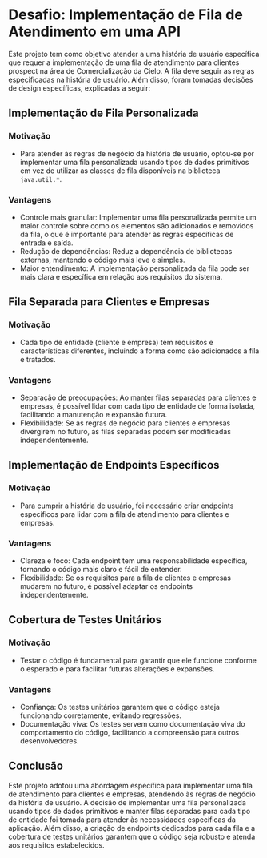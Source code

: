 # Desafio: Implementação de Fila de Atendimento em uma API

Este projeto tem como objetivo atender a uma história de usuário específica que requer a implementação de uma fila de 
atendimento para clientes prospect na área de Comercialização da Cielo. A fila deve seguir as regras especificadas na história de usuário.
 Além disso, foram tomadas decisões de design específicas, explicadas a seguir:

## Implementação de Fila Personalizada

### Motivação
- Para atender às regras de negócio da história de usuário, optou-se por implementar uma fila personalizada usando 
tipos de dados primitivos em vez de utilizar as classes de fila disponíveis na biblioteca `java.util.*`.

### Vantagens
- Controle mais granular: Implementar uma fila personalizada permite um maior controle sobre como os elementos são adicionados 
e removidos da fila, o que é importante para atender às regras específicas de entrada e saída.
- Redução de dependências: Reduz a dependência de bibliotecas externas, mantendo o código mais leve e simples.
- Maior entendimento: A implementação personalizada da fila pode ser mais clara e específica em relação aos requisitos do sistema.

## Fila Separada para Clientes e Empresas

### Motivação
- Cada tipo de entidade (cliente e empresa) tem requisitos e características diferentes, incluindo a forma como são adicionados à fila e tratados.

### Vantagens
- Separação de preocupações: Ao manter filas separadas para clientes e empresas, é possível lidar com cada tipo de entidade de forma isolada, facilitando a manutenção e expansão futura.
- Flexibilidade: Se as regras de negócio para clientes e empresas divergirem no futuro, as filas separadas podem ser modificadas independentemente.

## Implementação de Endpoints Específicos

### Motivação
- Para cumprir a história de usuário, foi necessário criar endpoints específicos para lidar com a fila de atendimento para clientes e empresas.

### Vantagens
- Clareza e foco: Cada endpoint tem uma responsabilidade específica, tornando o código mais claro e fácil de entender.
- Flexibilidade: Se os requisitos para a fila de clientes e empresas mudarem no futuro, é possível adaptar os endpoints independentemente.

## Cobertura de Testes Unitários

### Motivação
- Testar o código é fundamental para garantir que ele funcione conforme o esperado e para facilitar futuras alterações e expansões.

### Vantagens
- Confiança: Os testes unitários garantem que o código esteja funcionando corretamente, evitando regressões.
- Documentação viva: Os testes servem como documentação viva do comportamento do código, facilitando a compreensão para outros desenvolvedores.

## Conclusão

Este projeto adotou uma abordagem específica para implementar uma fila de atendimento para clientes e empresas, 
atendendo às regras de negócio da história de usuário. A decisão de implementar uma fila personalizada usando tipos de
 dados primitivos e manter filas separadas para cada tipo de entidade foi tomada para atender às necessidades específicas 
da aplicação. Além disso, a criação de endpoints dedicados para cada fila e a cobertura de testes unitários garantem que o código seja robusto e atenda aos requisitos estabelecidos.
